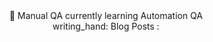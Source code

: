 <div id="header" align="center"> 👋 
  Manual QA currently learning Automation QA<br>
  writing_hand: Blog Posts :
  <!-- BLOG-POST-LIST:START -->

<!-- BLOG-POST-LIST:END -->
  
  
</div>

